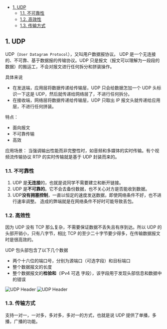 - [1. UDP](#1-udp)
  - [1.1. 不可靠性](#11-不可靠性)
  - [1.2. 高效性](#12-高效性)
  - [1.3. 传输方式](#13-传输方式)

## 1. UDP

UDP（`User Datagram Protocol`），又叫用户数据报协议。 UDP 是一个无连接的、不可靠、基于数据报的传输协议。UDP 只是报文（报文可以理解为一段段的数据）的搬运工，不会对报文进行任何拆分和拼装操作。

具体来说

- 在发送端，应用层将数据传递给传输层，UDP 只会给数据怎加一个 UDP 头标识一下这是 UDP，然后就传递给网络层了，不进行任何拆分。
- 在接收端，网络层将数据传递给传输层，UDP 只取出 IP 报文头就传递给应用层，不进行任何拼装。

特点：

- 面向报文
- 不可靠传输
- 高效

应用场景： 当强调输出性能而非完整性时，如音频和多媒体的实时传输。有个视频流传输协议 RTP 的实时传输就是基于 UDP 封装而来的。

### 1.1. 不可靠性

1. UDP 是**无连接**的，也就是说同学不需要建立和断开链接。
2. UDP 是**不可靠的**。它不会去备份数据，也不关心对方是否能收到数据。
3. UDP**没有拥塞控制**，一直以恒定的速度发送数据，即使网络条件不好，也不进行速率调整。 造成的弊端就是在网络条件不好时可能导致丢包。

### 1.2. 高效性

因为 UDP 没有 TCP 那么复杂，不需要保证数据不丢失且有序到达。所以 UDP 的头部开销小，只有八字节，相比 TCP 的至少二十字节要少得多，在传输数据报文时是很高效的。

UDP 包头部包含了以下几个数据

- 两个十六位的端口号，分别为源端口（可选字段）和目标端口
- 整个数据报文的长度
- 整个数据报文的**检验和**（IPv4 可选 字段），该字段用于发现头部信息和数据中的错误

![UDP Header](/imgs/UDP_header.png)
![UDP Header](/imgs/udp_header2.png)

### 1.3. 传输方式

支持一对一，一对多，多对多，多对一的方式，也就是说 UDP 提供了单播，多播，广播的功能。